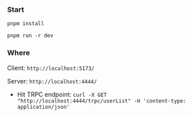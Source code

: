 


### Start 

`pnpm install`

`pnpm run -r dev`


### Where

Client: `http://localhost:5173/`

Server: `http://localhost:4444/`
  -  Hit TRPC endpoint: `curl -X GET "http://localhost:4444/trpc/userList" -H 'content-type: application/json'`